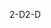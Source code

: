 <span data-ttu-id="9e9e0-101">2-D</span><span class="sxs-lookup"><span data-stu-id="9e9e0-101">2-D</span></span>